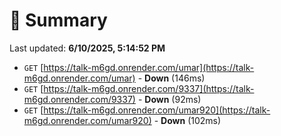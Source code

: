 # 📖 Summary
Last updated: **6/10/2025, 5:14:52 PM**

- `GET` [https://talk-m6gd.onrender.com/umar](https://talk-m6gd.onrender.com/umar) - **Down** (146ms)
- `GET` [https://talk-m6gd.onrender.com/9337](https://talk-m6gd.onrender.com/9337) - **Down** (92ms)
- `GET` [https://talk-m6gd.onrender.com/umar920](https://talk-m6gd.onrender.com/umar920) - **Down** (102ms)
